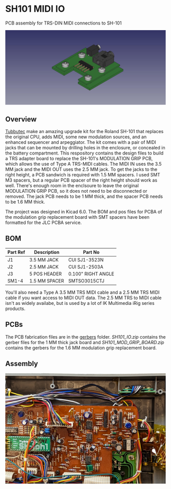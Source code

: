 # SH101 MIDI IO
PCB assembly for TRS-DIN MIDI connections to SH-101

![pcb assembly](/orthoview.jpeg)

## Overview
[Tubbutec](https://tubbutec.de/sh-1oh1/) make an amazing upgrade kit for the Roland SH-101 that replaces the original CPU, adds MIDI, some new modulation sources, and an enhanced sequencer and arpeggiator. The kit comes with a pair of MIDI jacks that can be mounted by drilling holes in the enclosure, or concealed in the battery compartment. This respository contains the design files to build a TRS adapter board to replace the SH-101's MODULATION GRIP PCB, which allows the use of Type A TRS-MIDI cables. The MIDI IN uses the 3.5 MM jack and the MIDI OUT uses the 2.5 MM jack. To get the jacks to the right height, a PCB sandwich is required with 1.5 MM spacers. I used SMT M3 spacers, but a regular PCB spacer of the right height should work as well. There's enough room in the enclsoure to leave the original MODULATION GRIP PCB, so it does not need to be disconnected or removed. The jack PCB needs to be 1 MM thick, and the spacer PCB needs to be 1.6 MM thick.

The project was designed in Kicad 6.0. The BOM and pos files for PCBA of the modulation grip replacement board with SMT spacers have been formatted for the JLC PCBA service.

## BOM

| Part Ref | Description | Part No |
| -------- | ----------- | ------- |
| J1 | 3.5 MM JACK | CUI SJ1-3523N |
| J2 | 2.5 MM JACK | CUI SJ1-2503A |
| J3 | 5 POS HEADER | 0.100" RIGHT ANGLE |
| SM1-4 | 1.5 MM SPACER | SMTSO3015CTJ |

You'll also need a Type A 3.5 MM TRS MIDI cable and a 2.5 MM TRS MIDI cable if you want access to MIDI OUT data. The 2.5 MM TRS to MIDI cable isn't as widely availabe, but is used by a lot of IK Multimedia iRig series products.

## PCBs

The PCB fabrication files are in the [gerbers](/gerbers/) folder. _SH101_IO.zip_ contains the gerber files for the 1 MM thick jack board and _SH101_MOD_GRIP_BOARD.zip_ contains the gerbers for the 1.6 MM modulation grip replacement board. 

## Assembly

![pcb guts](/sh-101-mod-guts-pcb.jpg)




